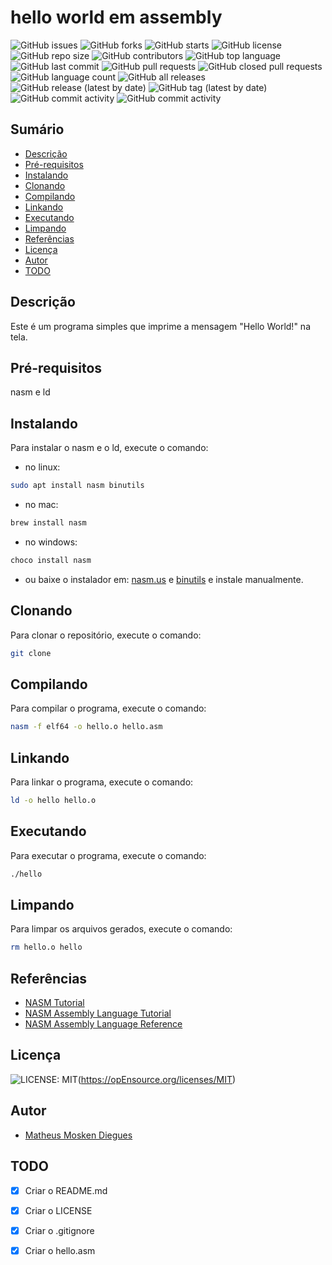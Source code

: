 # hello world em assembly

![GitHub issues](https://img.shields.io/github/issues/dieguesmosken/projeto_treino)
![GitHub forks](https://img.shields.io/github/forks/dieguesmosken/projeto_treino)
![GitHub starts](https://img.shields.io/github/stars/dieguesmosken/projeto_treino)
![GitHub license](https://img.shields.io/github/license/dieguesmosken/projeto_treino)
![GitHub repo size](https://img.shields.io/github/repo-size/dieguesmosken/projeto_treino)
![GitHub contributors](https://img.shields.io/github/contributors/dieguesmosken/projeto_treino)
![GitHub top language](https://img.shields.io/github/languages/top/dieguesmosken/projeto_treino)
![GitHub last commit](https://img.shields.io/github/last-commit/dieguesmosken/projeto_treino)
![GitHub pull requests](https://img.shields.io/github/issues-pr/dieguesmosken/projeto_treino)
![GitHub closed pull requests](https://img.shields.io/github/issues-pr-closed/dieguesmosken/projeto_treino)
![GitHub language count](https://img.shields.io/github/languages/count/dieguesmosken/projeto_treino)
![GitHub all releases](https://img.shields.io/github/downloads/dieguesmosken/projeto_treino/total)
![GitHub release (latest by date)](https://img.shields.io/github/v/release/dieguesmosken/projeto_treino)
![GitHub tag (latest by date)](https://img.shields.io/github/v/tag/dieguesmosken/projeto_treino)
![GitHub commit activity](https://img.shields.io/github/commit-activity/m/dieguesmosken/projeto_treino)
![GitHub commit activity](https://img.shields.io/github/commit-activity/y/dieguesmosken/projeto_treino)

## Sumário

- [Descrição](#descrição)
- [Pré-requisitos](#pré-requisitos)
- [Instalando](#instalando)
- [Clonando](#clonando)
- [Compilando](#compilando)
- [Linkando](#linkando)
- [Executando](#executando)
- [Limpando](#limpando)
- [Referências](#referências)
- [Licença](#licença)
- [Autor](#autor)
- [TODO](#todo)





## Descrição

Este é um programa simples que imprime a mensagem "Hello World!" na tela.

## Pré-requisitos

nasm e ld

## Instalando

Para instalar o nasm e o ld, execute o comando:

* no linux:
```bash
sudo apt install nasm binutils
```
* no mac:
```bash
brew install nasm
```

* no windows:
```bash
choco install nasm
```
* ou baixe o instalador em: [nasm.us](https://www.nasm.us/pub/nasm/releasebuilds/2.15.05/win64/) e [binutils](https://sourceforge.net/projects/mingw-w64/files/) e instale manualmente. 

## Clonando

Para clonar o repositório, execute o comando:

```bash
git clone
```

## Compilando

Para compilar o programa, execute o comando:

```bash
nasm -f elf64 -o hello.o hello.asm
```

## Linkando

Para linkar o programa, execute o comando:

```bash
ld -o hello hello.o
```

## Executando

Para executar o programa, execute o comando:

```bash
./hello
```

## Limpando

Para limpar os arquivos gerados, execute o comando:

```bash
rm hello.o hello
```

## Referências

- [NASM Tutorial](https://cs.lmu.edu/~ray/notes/nasmtutorial/)
- [NASM Assembly Language Tutorial](https://cs.lmu.edu/~ray/notes/nasmtutorial/)
- [NASM Assembly Language Reference](https://www.nasm.us/xdoc/2.15.05/html/nasmdoc0.html)

## Licença

![LICENSE: MIT](httPs://img.shields.io/badge/License-MIT-yellow.svg)(https://opEnsource.org/licenses/MIT)

## Autor

* [Matheus Mosken Diegues](https://github.com/dieguesmosken)

## TODO

- [x] Criar o README.md
- [x] Criar o LICENSE
- [x] Criar o .gitignore
- [x] Criar o hello.asm









